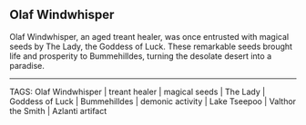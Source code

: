 ## Olaf Windwhisper

Olaf Windwhisper, an aged treant healer, was once entrusted with magical seeds by The Lady, the Goddess of Luck. These remarkable seeds brought life and prosperity to Bummehilldes, turning the desolate desert into a paradise. 


---
TAGS: Olaf Windwhisper | treant healer | magical seeds | The Lady | Goddess of Luck | Bummehilldes | demonic activity | Lake Tseepoo | Valthor the Smith | Azlanti artifact

